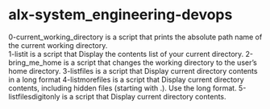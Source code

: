 # alx-system_engineering-devops

0-current_working_directory     is a script that prints the absolute path name of the current working directory.   
1-listit                        is a script that Display the contents list of your current directory.
2-bring_me_home                 is a script that changes the working directory to the user’s home directory.
3-listfiles                     is a script that Display current directory contents in a long format
4-listmorefiles                 is a script that Display current directory contents, including hidden files (starting with .). Use the long format.
5-listfilesdigitonly            is a script that Display current directory contents.
